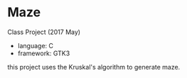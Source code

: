 # Maze

Class Project (2017 May)

- language: C
- framework: GTK3

this project uses the Kruskal's algorithm to generate maze.